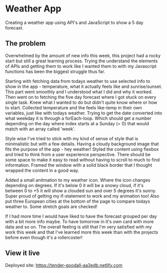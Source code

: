 # Weather App

Creating a weather app using API's and JavaScript to show a 5 day forecast.

## The problem

Overwhelmed by the amount of new info this week, this project had a rocky start but still a great learning process. Trying the understand the elements of APIs and getting them to work like I wanted them to with my Javascript functions has been the biggest struggle thus far. 

Starting with fetching data from todays weather to use selected info to show in the app - temperature, what it actually feels like and sunrise/sunset. This part went smoothly and I understood what I did and why it worked.
Then went on to fetching the five day forecast where I got stuck on every single task. Knew what I wanted to do but didn't quite know where or how to start. Collected temperature and the feels like-temp in their own variables, just like with todays weather. Trying to get the date converted into what weekday it is through a forEach-loop. Which should get a number depending on the day where index starts at a Sunday (= 0) that would match with an array called 'week'.

Style wise I've tried to stick with my kind of sense of style that is minimalistic but with a few details. Having a cloudy background image that fits the purpose of the app - hey weather! Styled the content using flexbox and tried to think from a user experience perspective. There should be some space to make it easy to read without having to scroll to much to find information. Framed the window with a solid black border that I thought wrapped the content in a good way.

Added a small anitmation to my weather icon. Where the icon changes depending on degrees. If it's below 0 it will be a snowy cloud, if it's between 0 to +5 it will show a clouded sun and over 5 degrees it's sunny. Super proud of getting my if-statement to work and my animation too! Also put three European cities at the bottom of the page to compare todays weather to. Some stretch goals are checked!

If I had more time I would have liked to have the forecast grouped per day with a bit more info maybe. To have tomorrow in it's own card with more data and so on. The overall feeling is still that I'm very satisfied with my work this week and that I've learned more this week than with the projects before even though it's a rollercoster! 

## View it live

Deployed site: https://tender-goodall-aa3edb.netlify.com